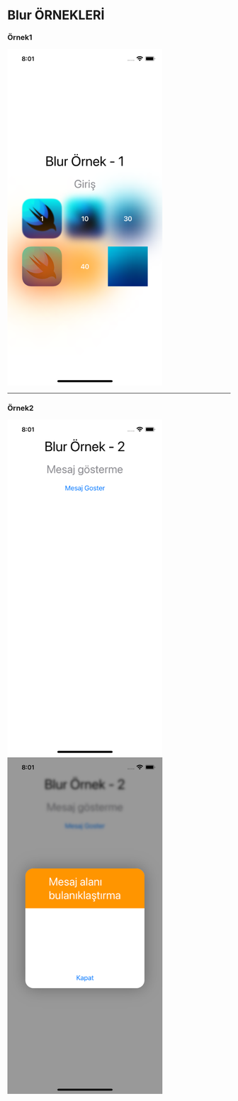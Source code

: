 # Blur ÖRNEKLERİ

<p align="center">
  <h3>Örnek1</h3>
  <img src="1.png" width="350">
</p>
<hr>


<p align="center">
  <h3>Örnek2</h3>
  <img src="2_1.png" width="350">
  <img src="2_2.png" width="350">
</p>
